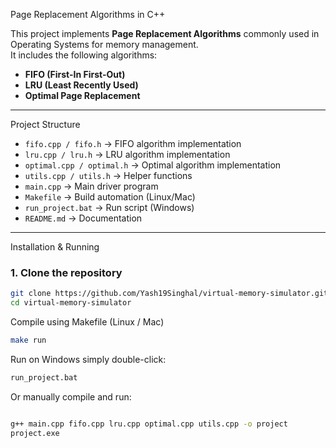Page Replacement Algorithms in C++

This project implements **Page Replacement Algorithms** commonly used in Operating Systems for memory management.  
It includes the following algorithms:
- **FIFO (First-In First-Out)**
- **LRU (Least Recently Used)**
- **Optimal Page Replacement**

---

Project Structure
- `fifo.cpp / fifo.h` → FIFO algorithm implementation  
- `lru.cpp / lru.h` → LRU algorithm implementation  
- `optimal.cpp / optimal.h` → Optimal algorithm implementation  
- `utils.cpp / utils.h` → Helper functions  
- `main.cpp` → Main driver program  
- `Makefile` → Build automation (Linux/Mac)  
- `run_project.bat` → Run script (Windows)  
- `README.md` → Documentation  

---


Installation & Running

### 1. Clone the repository
```bash
git clone https://github.com/Yash19Singhal/virtual-memory-simulator.git
cd virtual-memory-simulator
```
Compile using Makefile (Linux / Mac)
```bash
make run
```
Run on Windows
simply double-click:

```bash
run_project.bat
```
Or manually compile and run:
```bash

g++ main.cpp fifo.cpp lru.cpp optimal.cpp utils.cpp -o project
project.exe
```








